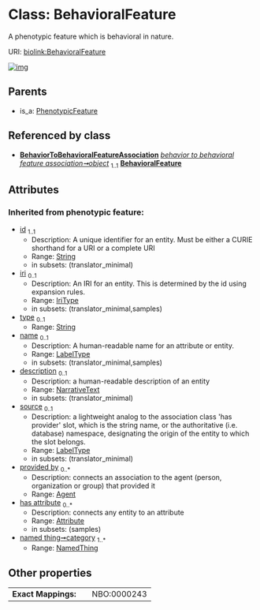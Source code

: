 
# Class: BehavioralFeature


A phenotypic feature which is behavioral in nature.

URI: [biolink:BehavioralFeature](https://w3id.org/biolink/vocab/BehavioralFeature)


[![img](https://yuml.me/diagram/nofunky;dir:TB/class/[PhenotypicFeature],[OrganismTaxon],[NamedThing],[BehaviorToBehavioralFeatureAssociation]-%20object%201..1>[BehavioralFeature&#124;id(i):string;iri(i):iri_type%20%3F;type(i):string%20%3F;name(i):label_type%20%3F;description(i):narrative_text%20%3F;source(i):label_type%20%3F],[PhenotypicFeature]^-[BehavioralFeature],[BehaviorToBehavioralFeatureAssociation],[Attribute],[Agent])](https://yuml.me/diagram/nofunky;dir:TB/class/[PhenotypicFeature],[OrganismTaxon],[NamedThing],[BehaviorToBehavioralFeatureAssociation]-%20object%201..1>[BehavioralFeature&#124;id(i):string;iri(i):iri_type%20%3F;type(i):string%20%3F;name(i):label_type%20%3F;description(i):narrative_text%20%3F;source(i):label_type%20%3F],[PhenotypicFeature]^-[BehavioralFeature],[BehaviorToBehavioralFeatureAssociation],[Attribute],[Agent])

## Parents

 *  is_a: [PhenotypicFeature](PhenotypicFeature.md)

## Referenced by class

 *  **[BehaviorToBehavioralFeatureAssociation](BehaviorToBehavioralFeatureAssociation.md)** *[behavior to behavioral feature association➞object](behavior_to_behavioral_feature_association_object.md)*  <sub>1..1</sub>  **[BehavioralFeature](BehavioralFeature.md)**

## Attributes


### Inherited from phenotypic feature:

 * [id](id.md)  <sub>1..1</sub>
     * Description: A unique identifier for an entity. Must be either a CURIE shorthand for a URI or a complete URI
     * Range: [String](types/String.md)
     * in subsets: (translator_minimal)
 * [iri](iri.md)  <sub>0..1</sub>
     * Description: An IRI for an entity. This is determined by the id using expansion rules.
     * Range: [IriType](types/IriType.md)
     * in subsets: (translator_minimal,samples)
 * [type](type.md)  <sub>0..1</sub>
     * Range: [String](types/String.md)
 * [name](name.md)  <sub>0..1</sub>
     * Description: A human-readable name for an attribute or entity.
     * Range: [LabelType](types/LabelType.md)
     * in subsets: (translator_minimal,samples)
 * [description](description.md)  <sub>0..1</sub>
     * Description: a human-readable description of an entity
     * Range: [NarrativeText](types/NarrativeText.md)
     * in subsets: (translator_minimal)
 * [source](source.md)  <sub>0..1</sub>
     * Description: a lightweight analog to the association class 'has provider' slot, which is the string name, or the authoritative (i.e. database) namespace, designating the origin of the entity to which the slot belongs.
     * Range: [LabelType](types/LabelType.md)
     * in subsets: (translator_minimal)
 * [provided by](provided_by.md)  <sub>0..\*</sub>
     * Description: connects an association to the agent (person, organization or group) that provided it
     * Range: [Agent](Agent.md)
 * [has attribute](has_attribute.md)  <sub>0..\*</sub>
     * Description: connects any entity to an attribute
     * Range: [Attribute](Attribute.md)
     * in subsets: (samples)
 * [named thing➞category](named_thing_category.md)  <sub>1..\*</sub>
     * Range: [NamedThing](NamedThing.md)

## Other properties

|  |  |  |
| --- | --- | --- |
| **Exact Mappings:** | | NBO:0000243 |

